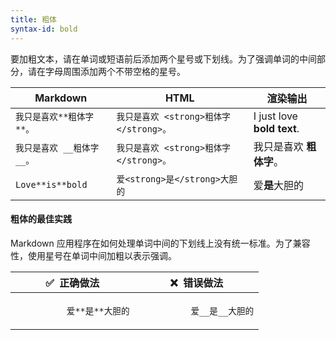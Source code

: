 ```yaml
---
title: 粗体
syntax-id: bold
---
```


要加粗文本，请在单词或短语前后添加两个星号或下划线。为了强调单词的中间部分，请在字母周围添加两个不带空格的星号。

<table class="table table-bordered">
  <thead class="thead-light">
    <tr>
      <th>Markdown</th>
      <th>HTML</th>
      <th>渲染输出</th>
    </tr>
  </thead>
  <tbody>
    <tr>
      <td><code class="highlighter-rouge">我只是喜欢**粗体字**。</code></td>
      <td><code class="highlighter-rouge">我只是喜欢 &lt;strong&gt;粗体字&lt;/strong&gt;。</code></td>
      <td>I just love <strong>bold text</strong>.</td>
    </tr>
    <tr>
      <td><code class="highlighter-rouge">我只是喜欢 __粗体字__。</code></td>
      <td><code class="highlighter-rouge">我只是喜欢 &lt;strong&gt;粗体字&lt;/strong&gt;。</code></td>
      <td>我只是喜欢 <strong>粗体字</strong>。</td>
    </tr>
    <tr>
      <td><code class="highlighter-rouge">Love**is**bold</code></td> <td><code class="highlighter-rouge">爱&lt;strong&gt;是&lt;/strong&gt;大胆的</code></td>
      <td>爱<strong>是</strong>大胆的</td>
    </tr>
  </tbody>
</table>

#### 粗体的最佳实践

Markdown 应用程序在如何处理单词中间的下划线上没有统一标准。为了兼容性，使用星号在单词中间加粗以表示强调。

<table class="table table-bordered">
  <thead class="thead-light">
    <tr>
      <th>✅&nbsp; 正确做法</th>
      <th>❌&nbsp; 错误做法</th>
    </tr>
  </thead>
  <tbody>
    <tr>
      <td>
        <code class="highlighter-rouge">
          爱**是**大胆的
        </code>
      </td>
      <td>
        <code class="highlighter-rouge">
          爱__是__大胆的
        </code>
      </td>
    </tr>
  </tbody>
</table>
